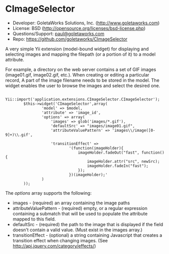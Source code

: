 CImageSelector
==============
 * Developer: GoletaWorks Solutions, Inc. (http://www.goletaworks.com)
 * License: BSD (http://opensource.org/licenses/bsd-license.php)
 * Questions/Support: paul@goletaworks.com
 * Repo: https://github.com/goletaworks/CImageSelector

A very simple Yii extension (model-bound widget) for displaying and selecting images and 
mapping the filepath (or a portion of it) to a model attribute.

For example, a directory on the web server contains a set of GIF images (image01.gif, image02.gif, etc.). 
When creating or editing a particular record, A part of the image filename needs to be stored in the model. 
The widget enables the user to browse the images and select the desired one.

   		Yii::import('application.extensions.CImageSelector.CImageSelector');
 			$this->widget('CImageSelector',array(
 					'model' => $model,
 					'attribute' => 'image_id',
 					'options' => array(
 						'images' => glob('images/*.gif'),
 						'defaultSrc' => "images/image01.gif",
 						'attributeValuePattern' => 'images\\/image([0-9]+)\\.gif',
 
 						'transitionEffect' => 
 								'(function(imageHolder){ 
 									imageHolder.fadeOut("fast", function(){
 										imageHolder.attr("src", newSrc);
 										imageHolder.fadeIn("fast");
 									});
 								})(imageHolder);'
 					)
 			));	

The _options_ array supports the following:
 * images - (required) an array containing the image paths
 * attributeValuePattern - (required) empty, or a regular expression containing a submatch that will be used to populate the attribute mapped to this field.
 * defaultSrc - (required) the path to the image that is displayed if the field doesn't contain a valid value. (Must exist in the images array.)
 * transitionEffect - (optional) a string containing Javascript that creates a transition effect when changing images. (See http://api.jquery.com/category/effects/)